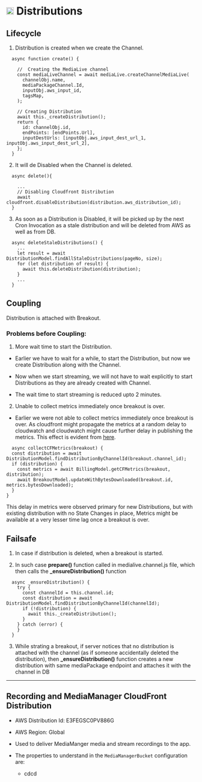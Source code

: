 # <img src="https://raw.githubusercontent.com/FortAwesome/Font-Awesome/6.x/svgs/solid/screwdriver-wrench.svg" width="20" height="20"> Distributions

## Lifecycle

1. Distribution is created when we create the Channel.

```
  async function create() {
    
    //  Creating the MediaLive channel
    const mediaLiveChannel = await mediaLive.createChannelMediaLive(
      channelObj.name,
      mediaPackageChannel.Id,
      inputObj.aws_input_id,
      tagsMap,
    );

    // Creating Distribution
    await this._createDistribution();
    return {
      id: channelObj.id,
      endPoints: [endPoints.Url],
      inputDestUrls: [inputObj.aws_input_dest_url_1, inputObj.aws_input_dest_url_2],
    };
  }
```

2. It will de Disabled when the Channel is deleted.

```
  async delete(){
    
    ...
    // Disabling Cloudfront Distribution
    await cloudfront.disableDistribution(distribution.aws_distribution_id);
  }
```

3. As soon as a Distribution is Disabled, it will be picked up by the next Cron Invocation as a stale distribution and will be deleted from AWS as well as from DB.

```
  async deleteStaleDistributions() {
    ...
    let result = await DistributionModel.findAllStaleDistributions(pageNo, size);
    for (let distribution of result) {
      await this.deleteDistribution(distribution);    
    }
    ...
  }
```



## Coupling

Distribution is attached with Breakout.

### Problems before Coupling:

1. More wait time to start the Distribution.
 
  * Earlier we have to wait for a while, to start the Distribution, but now we create Distribution along with the Channel.
  
  * Now when we start streaming, we will not have to wait explicitly to start Distributions as they are already created with Channel.
  
  * The wait time to start streaming is reduced upto 2 minutes.
  
2. Unable to collect metrics immediately once breakout is over. 
 
  * Earlier we were not able to collect metrics immediately once breakout is over. As cloudfront might propagate the metrics at a random delay to cloudwatch and cloudwatch might cause further delay in publishing the metrics. This effect is evident from [here](https://www.trek10.com/blog/cloudwatch-deep-dive#:~:text=We%20find%20that%20CloudWatch%20metrics,for%20import%20adds%20additional%20delay).
  ```
    async collectCFMetrics(breakout) {
    const distribution = await DistributionModel.findDistributionByChannelId(breakout.channel_id);
    if (distribution) {
      const metrics = await BillingModel.getCFMetrics(breakout, distribution);
      await BreakoutModel.updateWithBytesDownloaded(breakout.id, metrics.bytesDownloaded);
    }
  }
  ```
  This delay in metrics were observed primary for new Distributions, but with existing distribution with no State Changes in place, Metrics might be available at a very lesser time lag once a breakout is over.
  



## Failsafe

1. In case if distribution is deleted, when a breakout is started.

2. In such  case **prepare()** function called in medialive.channel.js file, which then calls the **_ensureDistribution()** function

```
  async _ensureDistribution() {
    try {
      const channelId = this.channel.id;
      const distribution = await DistributionModel.findDistributionByChannelId(channelId);
      if (!distribution) {
        await this._createDistribution();
      }
    } catch (error) {
    }
  }
```

3. While strating a breakout, if server notices that no distribution is attached with the channel (as if someone accidentally deleted the distribution), then **_ensureDistribution()** function creates a new distribution with same mediaPackage endpoint and attaches it with the channel in DB

---

## Recording and MediaManager CloudFront Distribution

* AWS Distribution Id: E3FEGSC0PV886G

* AWS Region: Global

* Used to deliver MediaManger media and stream recordings to the app.

* The properties to understand in the `MediaManagerBucket` configuration are:
  - cdcd
